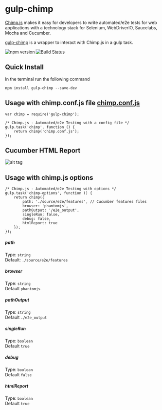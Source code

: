 # gulp-chimp

[Chimp.js](https://github.com/xolvio/chimp/) makes it easy for developers to write automated/e2e tests for web applications with a technology stack for Selenium, WebDriverIO, Saucelabs, Mocha and Cucumber.

[gulp-chimp](https://www.npmjs.com/package/gulp-chimp) is a wrapper to interact with Chimp.js in a gulp task.

[![npm version](https://badge.fury.io/js/gulp-chimp.svg)](https://badge.fury.io/js/gulp-chimp)
[![Build Status](https://travis-ci.org/eduardogch/gulp-chimp.svg?branch=master)](https://travis-ci.org/eduardogch/gulp-chimp)

## Quick Install

In the terminal run the following command
```
npm install gulp-chimp --save-dev
```

## Usage with chimp.conf.js file  [chimp.conf.js](https://github.com/eduardogch/gulp-chimp/blob/master/chimp.conf.js)

```
var chimp = require('gulp-chimp');

/* Chimp.js - Automated/e2e Testing with a config file */
gulp.task('chimp', function () {
    return chimp('chimp.conf.js');
});
```

## Cucumber HTML Report

![alt tag](https://github.com/eduardogch/gulp-chimp/raw/master/cucumber-html-report.png)

## Usage with chimp.js options

```
/* Chimp.js - Automated/e2e Testing with options */
gulp.task('chimp-options', function () {
    return chimp({
        path: './source/e2e/features', // Cucumber features files
        browser: 'phantomjs',
        pathOutput: '/e2e_output',
        singleRun: false,
        debug: false,
        htmlReport: true
    });
});
```

##### path

Type: `string`<br>
Default: `./source/e2e/features`

##### browser

Type: `string`<br>
Default `phantomjs`

##### pathOutput

Type: `string`<br>
Default `./e2e_output`

##### singleRun

Type: `boolean`<br>
Default `true`

##### debug

Type: `boolean`<br>
Default `false`

##### htmlReport

Type: `boolean`<br>
Default `true`
